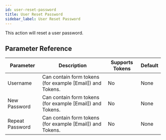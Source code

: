 ```yaml
---
id: user-reset-password
title: User Reset Password
sidebar_label: User Reset Password
---
```



This action will reset a user password.

## Parameter Reference
| Parameter | Description | Supports Tokens | Default |
| -- | -- | -- | -- |
| Username | Can contain form tokens (for example [Email]) and Tokens. | No | None |
| New Password | Can contain form tokens (for example [Email]) and Tokens. | No | None |
| Repeat Password | Can contain form tokens (for example [Email]) and Tokens. | No | None |
